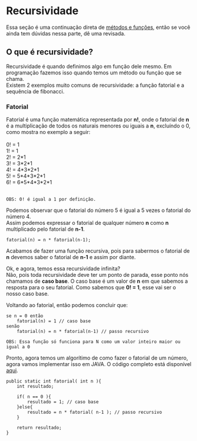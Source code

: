 # Recursividade

Essa seção é uma continuação direta de [métodos e funções](https://github.com/AlexandreVelloso/Introducao_JAVA/tree/master/Metodos%20e%20funcoes), então se você ainda tem dúvidas nessa parte, dê uma revisada.

## O que é recursividade?

Recursividade é quando definimos algo em função dele mesmo. Em programação fazemos isso quando temos um método ou função que se chama.<br>
Existem 2 exemplos muito comuns de recursividade: a função fatorial e a sequência de fibonacci.

### Fatorial

Fatorial é uma função matemática representada por **n!**, onde o fatorial de **n** é a multiplicação de todos os naturais menores ou iguais a **n**, excluíndo o 0, como mostra no exemplo a seguir:<br>
<br>
0! = 1<br>
1! = 1<br>
2! = 2\*1<br>
3! = 3\*2\*1<br>
4! = 4\*3\*2\*1<br>
5! = 5\*4\*3\*2\*1<br>
6! = 6\*5\*4\*3\*2\*1<br>
<br>
```
OBS: 0! é igual a 1 por definição.
```

Podemos observar que o fatorial do número 5 é igual a 5 vezes o fatorial do número 4.<br>
Assim podemos expressar o fatorial de qualquer número **n** como **n** multiplicado pelo fatorial de **n-1**.

```
fatorial(n) = n * fatorial(n-1);
```

Acabamos de fazer uma função recursiva, pois para sabermos o fatorial de **n** devemos saber o fatorial de **n-1** e assim por diante.<br>

Ok, e agora, temos essa recursividade infinita?<br>
Não, pois toda recursividade deve ter um ponto de parada, esse ponto nós chamamos de **caso base**. O caso base é um valor de **n** em que sabemos a resposta para o seu fatorial. Como sabemos que **0! = 1**, esse vai ser o nosso caso base.<br>

Voltando ao fatorial, então podemos concluir que:

```
se n = 0 então
    fatorial(n) = 1 // caso base
senão
    fatorial(n) = n * fatorial(n-1) // passo recursivo
```

```
OBS: Essa função só funciona para N como um valor inteiro maior ou igual a 0
```

Pronto, agora temos um algorítimo de como fazer o fatorial de um número, agora vamos implementar isso em JAVA. O código completo está disponível [aqui](https://github.com/AlexandreVelloso/Introducao_JAVA/blob/master/Recursividade/Codigo/Fatorial.java).

```
public static int fatorial( int n ){
    int resultado;

    if( n == 0 ){
        resultado = 1; // caso base
    }else{
        resultado = n * fatorial( n-1 ); // passo recursivo
    }

    return resultado;
}
```